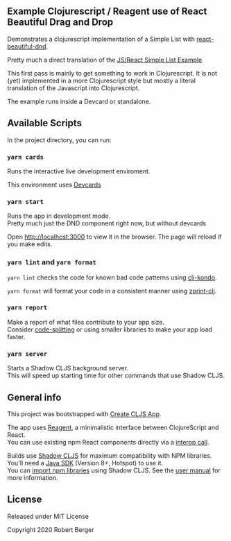 ## Example Clojurescript / Reagent use of React Beautiful Drag and Drop

Demonstrates a clojurescript implementation of a Simple List with [react-beautiful-dnd](https://github.com/atlassian/react-beautiful-dnd).

Pretty much a direct translation of the [JS/React Simple List Example](https://codesandbox.io/s/k260nyxq9v)

This first pass is mainly to get something to work in Clojurescript.
It is not (yet) implemented in a more Clojurescript style but mostly a literal
translation of the Javascript into Clojurescript.

The example runs inside a Devcard or standalone.


## Available Scripts

In the project directory, you can run:

### `yarn cards`

Runs the interactive live development enviroment.<br>

This environment uses [Devcards](https://github.com/bhauman/devcards)

### `yarn start`

Runs the app in development mode.<br>
Pretty much just the DND component right now, but without devcards

Open [http://localhost:3000](http://localhost:3000) to view it in the browser.
The page will reload if you make edits.

### `yarn lint` and `yarn format`

`yarn lint` checks the code for known bad code patterns using [clj-kondo](https://github.com/borkdude/clj-kondo).

`yarn format` will format your code in a consistent manner using [zprint-clj](https://github.com/clj-commons/zprint-clj).

### `yarn report`

Make a report of what files contribute to your app size.<br>
Consider [code-splitting](https://code.thheller.com/blog/shadow-cljs/2019/03/03/code-splitting-clojurescript.html) or using smaller libraries to make your app load faster.

### `yarn server`

Starts a Shadow CLJS background server.<br>
This will speed up starting time for other commands that use Shadow CLJS.

## General info

This project was bootstrapped with [Create CLJS App](https://github.com/filipesilva/create-cljs-app).

The app uses [Reagent](https://reagent-project.github.io), a minimalistic interface between ClojureScript and React.<br>
You can use existing npm React components directly via a [interop call](http://reagent-project.github.io/docs/master/InteropWithReact.html#creating-reagent-components-from-react-components).

Builds use [Shadow CLJS](https://github.com/thheller/shadow-cljs) for maximum compatibility with NPM libraries. You'll need a [Java SDK](https://adoptopenjdk.net/) (Version 8+, Hotspot) to use it. <br>
You can [import npm libraries](https://shadow-cljs.github.io/docs/UsersGuide.html#js-deps) using Shadow CLJS. See the [user manual](https://shadow-cljs.github.io/docs/UsersGuide.html) for more information.

## License

Released under MIT License

Copyright 2020 Robert Berger
